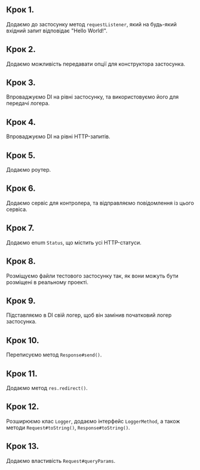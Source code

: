 ## Крок 1.

Додаємо до застосунку метод `requestListener`, який на будь-який вхідний запит відповідає "Hello World!".

## Крок 2.

Додаємо можливість передавати опції для конструктора застосунка.

## Крок 3.

Впроваджуємо DI на рівні застосунку, та використовуємо його для передачі логера.

## Крок 4.

Впроваджуємо DI на рівні HTTP-запитів.

## Крок 5.

Додаємо роутер.

## Крок 6.

Додаємо сервіс для контролера, та відправляємо повідомлення із цього сервіса.

## Крок 7.

Додаємо enum `Status`, що містить усі HTTP-статуси.

## Крок 8.

Розміщуємо файли тестового застосунку так, як вони можуть бути розміщені в реальному проекті.

## Крок 9.

Підставляємо в DI свій логер, щоб він замінив початковий логер застосунка.

## Крок 10.

Переписуємо метод `Response#send()`.

## Крок 11.

Додаємо метод `res.redirect()`.

## Крок 12.

Розширюємо клас `Logger`, додаємо інтерфейс `LoggerMethod`, а також методи `Request#toString()`, `Response#toString()`.

## Крок 13.

Додаємо властивість `Request#queryParams`.
